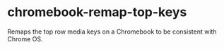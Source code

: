 # chromebook-remap-top-keys
Remaps the top row media keys on a Chromebook to be consistent with Chrome OS.
